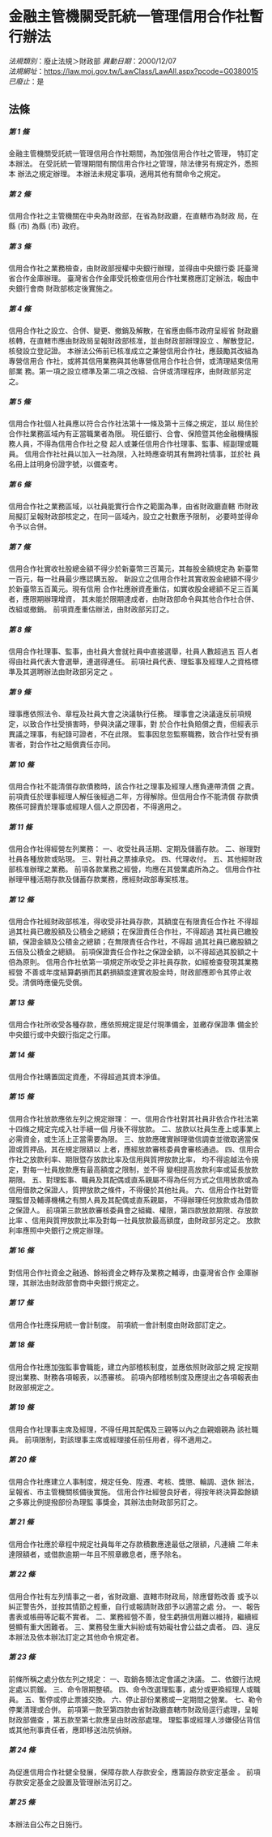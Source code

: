 # 金融主管機關受託統一管理信用合作社暫行辦法

*法規類別*：廢止法規＞財政部
*異動日期*：2000/12/07  
*法規網址*：https://law.moj.gov.tw/LawClass/LawAll.aspx?pcode=G0380015
*已廢止*：是


## 法條
##### 第 1 條
金融主管機關受託統一管理信用合作社期間，為加強信用合作社之管理，
特訂定本辦法。
在受託統一管理期間有關信用合作社之管理，除法律另有規定外，悉照本
辦法之規定辦理。
本辦法未規定事項，適用其他有關命令之規定。

##### 第 2 條
信用合作社之主管機關在中央為財政部，在省為財政廳，在直轄市為財政
局，在縣 (市) 為縣 (市) 政府。

##### 第 3 條
信用合作社之業務檢查，由財政部授權中央銀行辦理，並得由中央銀行委
託臺灣省合作金庫辦理。
臺灣省合作金庫受託檢查信用合作社業務應訂定辦法，報由中央銀行會商
財政部核定後實施之。

##### 第 4 條
信用合作社之設立、合併、變更、撤銷及解散，在省應由縣市政府呈經省
財政廳核轉，在直轄市應由財政局呈報財政部核准，並由財政部辦理設立
、解散登記，核發設立登記證。
本辦法公佈前已核准成立之兼營信用合作社，應鼓勵其改組為專營信用合
作社，或將其信用業務與其他專營信用合作社合併，或清理結束信用部業
務。第一項之設立標準及第二項之改組、合併或清理程序，由財政部另定
之。

##### 第 5 條
信用合作社個人社員應以符合合作社法第十一條及第十三條之規定，並以
局住於合作社業務區域內有正當職業者為限。
現任銀行、合會、保險暨其他金融機構服務人員，不得為信用合作社之發
起人或兼任信用合作社理事、監事、經副理或職員。
信用合作社社員以加入一社為限，入社時應查明其有無跨社情事，並於社
員名冊上註明身份證字號，以備查考。

##### 第 6 條
信用合作社之業務區域，以社員能實行合作之範圍為準，由省財政廳直轄
市財政局擬訂呈報財政部核定之，在同一區域內，設立之社數應予限制，
必要時並得命令予以合併。

##### 第 7 條
信用合作社實收社股總金額不得少於新臺幣三百萬元，其每股金額規定為
新臺幣一百元，每一社員最少應認購五股。
新設立之信用合作社其實收股金總額不得少於新臺幣五百萬元。現有信用
合作社應辦資產重估，如實收股金總額不足三百萬者，應限期辦理增資，
其未能於限期達成者，由財政部命令與其他合作社合併、改組或撤銷。
前項資產重估辦法，由財政部另訂之。

##### 第 8 條
信用合作社理事、監事，由社員大會就社員中直接選舉，社員人數超過五
百人者得由社員代表大會選舉，連選得連任。
前項社員代表、理監事及經理人之資格標準及其選聘辦法由財政部另定之
。

##### 第 9 條
理事應依照法令、章程及社員大會之決議執行任務。
理事會之決議違反前項規定，以致合作社受損害時，參與決議之理事，對
於合作社負賠償之責，但經表示異議之理事，有紀錄可證者，不在此限。
監事因怠忽監察職務，致合作社受有損害者，對合作社之賠償責任亦同。

##### 第 10 條
信用合作社不能清償存款債務時，該合作社之理事及經理人應負連帶清償
之責。
前項責任於理事經理人解任後經過二年，方得解除。但信用合作不能清償
存款債務係可歸責於理事或經理人個人之原因者，不得適用之。

##### 第 11 條
信用合作社得經營左列業務：
一、收受社員活期、定期及儲蓄存款。
二、辦理對社員各種放款或貼現。
三、對社員之票據承兌。
四、代理收付。
五、其他經財政部核准辦理之業務。
前項各款業務之經營，均應在其營業處所為之。
信用合作社辦理甲種活期存款及儲蓄存款業務，應經財政部專案核准。


##### 第 12 條
信用合作社經財政部核准，得收受非社員存款，其額度在有限責任合作社
不得超過其社員已繳股額及公積金之總額；在保證責任合作社，不得超過
其社員已繳股額，保證金額及公積金之總額；在無限責任合作社，不得超
過其社員已繳股額之五倍及公積金之總額。
前項保證責任合作社之保證金額，以不得超過其股額之十倍為原則。
信用合作社依第一項規定所收受之非社員存款，如經檢查發現其業務經營
不善或年度結算虧損而其虧損額度達實收股金時，財政部應即令其停止收
受。清償時應優先受償。

##### 第 13 條
信用合作社所收受各種存款，應依照規定提足付現準備金，並繳存保證準
備金於中央銀行或中央銀行指定之行庫。

##### 第 14 條
信用合作社購置固定資產，不得超過其資本淨值。

##### 第 15 條
信用合作社放款應依左列之規定辦理：
一、信用合作社對其社員非依合作社法第十四條之規定完成入社手續一個
    月後不得放款。
二、放款以社員生產上或事業上必需資金，或生活上正當需要為限。
三、放款應確實辦理徵信調查並徵取適當保證或質押品，其在規定限額以
    上者，應經放款審核委員會審核通過。
四、信用合作社之放款利率、期限暨存放款比率及信用與質押放款比率，
    均不得逾越法令規定，對每一社員放款應有最高額度之限制，並不得
    變相提高放款利率或延長放款期限。
五、對理監事、職員及其配偶或直系親屬不得為任何方式之信用放款或為
    信用借款之保證人，質押放款之條件，不得優於其他社員。
六、信用合作社對管理監督及輔導機構之有關人員及其配偶或直系親屬，
    不得辦理任何放款或為借款之保證人。
前項第三款放款審核委員會之組織、權限，第四款放款期限、存放款比率
、信用與質押放款比率及對每一社員放款最高額度，由財政部另定之。
放款利率應照中央銀行之規定辦理。


##### 第 16 條
對信用合作社資金之融通、餘裕資金之轉存及業務之輔導，由臺灣省合作
金庫辦理，其辦法由財政部會商中央銀行規定之。

##### 第 17 條
信用合作社應採用統一會計制度。
前項統一會計制度由財政部訂定之。

##### 第 18 條
信用合作社應加強監事會職能，建立內部稽核制度，並應依照財政部之規
定按期提出業務、財務各項報表，以憑審核。
前項內部稽核制度及應提出之各項報表由財政部規定之。

##### 第 19 條
信用合作社理事主席及經理，不得任用其配偶及三親等以內之血親姻親為
該社職員。
前項限制，對該理事主席或經理接任前任用者，得不適用之。

##### 第 20 條
信用合作社應建立人事制度，規定任免、陞遷、考核、獎懲、輪調、退休
辦法，呈報省、市主管機關核備後實施。
信用合作社經營良好者，得按年終決算盈餘額之多寡比例提撥部份為理監
事獎金，其辦法由財政部另訂之。

##### 第 21 條
信用合作社應於章程中規定社員每年之存款積數應達最低之限額，凡連續
二年未達限額者，或借款逾期一年且不照章繳息者，應予除名。

##### 第 22 條
信用合作社有左列情事之一者，省財政廳、直轄市財政局，除應督飭改善
或予以糾正警告外，並按其情節之輕重，自行或報請財政部予以適當之處
分。
一、報告書表或帳冊等記載不實者。
二、業務經營不善，發生虧損信用難以維持，繼續經營顯有重大困難者。
三、業務發生重大糾紛或有妨礙社會公益之虞者。
四、違反本辦法及依本辦法訂定之其他命令規定者。


##### 第 23 條
前條所稱之處分依左列之規定：
一、取銷各類法定會議之決議。
二、依銀行法規定處以罰鍰。
三、命令限期整頓。
四、命令改選理監事，處分或更換經理人或職員。
五、暫停或停止票據交換。
六、停止部份業務或一定期間之營業。
七、勒令停業清理或合併。
前項第一款至第四款由省財政廳直轄市財政局逕行處理，呈報財政部備查
，第五款至第七款應呈由財政部處理。
理監事或經理人涉嫌侵佔背信或其他刑事責任者，應即移送法院偵辦。


##### 第 24 條
為促進信用合作社健全發展，保障存款人存款安全，應籌設存款安定基金
。
前項存款安定基金之設置及管理辦法另訂之。

##### 第 25 條
本辦法自公布之日施行。


